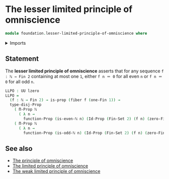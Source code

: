 # The lesser limited principle of omniscience

```agda
module foundation.lesser-limited-principle-of-omniscience where
```

<details><summary>Imports</summary>

```agda
open import elementary-number-theory.natural-numbers
open import elementary-number-theory.parity-natural-numbers

open import foundation.disjunction
open import foundation.universe-levels

open import foundation-core.fibers-of-maps
open import foundation-core.propositions
open import foundation-core.sets

open import univalent-combinatorics.standard-finite-types
```

</details>

## Statement

The **lesser limited principle of omniscience** asserts that for any sequence
`f : ℕ → Fin 2` containing at most one `1`, either `f n ＝ 0` for all even `n`
or `f n ＝ 0` for all odd `n`.

```agda
LLPO : UU lzero
LLPO =
  (f : ℕ → Fin 2) → is-prop (fiber f (one-Fin 1)) →
  type-disj-Prop
    ( Π-Prop ℕ
      ( λ n →
        function-Prop (is-even-ℕ n) (Id-Prop (Fin-Set 2) (f n) (zero-Fin 1))))
    ( Π-Prop ℕ
      ( λ n →
        function-Prop (is-odd-ℕ n) (Id-Prop (Fin-Set 2) (f n) (zero-Fin 1))))
```

## See also

- [The principle of omniscience](foundation.principle-of-omniscience.md)
- [The limited principle of omniscience](foundation.limited-principle-of-omniscience.md)
- [The weak limited principle of omniscience](foundation.weak-limited-principle-of-omniscience.md)
